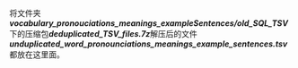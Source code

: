 将文件夹<b><i>vocabulary_pronouciations_meanings_exampleSentences/old_SQL_TSV</i></b>下的压缩包<b><i>deduplicated_TSV_files.7z</i></b>解压后的文件<b><i>unduplicated_word_pronounciations_meanings_example_sentences.tsv</i></b>都放在这里面。

